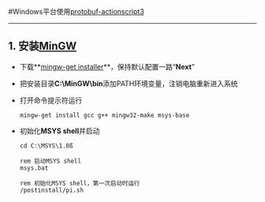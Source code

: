 #Windows平台使用[protobuf-actionscript3][1]
- - - - - -
[1]: http://code.google.com/p/protobuf-actionscript3/ "http://code.google.com/p/protobuf-actionscript3/"
[2]: http://mingw.org/wiki/Getting_Started "http://mingw.org/wiki/Getting_Started"
[3]: http://sourceforge.net/projects/mingw/files/Installer/mingw-get-inst/ "http://sourceforge.net/projects/mingw/files/Installer/mingw-get-inst/"

## 1. 安装[MinGW][2]  
* 下载**[mingw-get installer][3]**，保持默认配置一路“**Next**”
* 把安装目录**C:\MinGW\bin**添加PATH环境变量，注销电脑重新进入系统
* 打开命令提示符运行  
  	
	```
	mingw-get install gcc g++ mingw32-make msys-base
	```
		
* 初始化**MSYS shell**并启动  
  	
	```
	cd C:\MSYS\1.0ß
		
	rem 启动MSYS shell
	msys.bat
		
	rem 初始化MSYS shell，第一次启动时运行
	/postinstall/pi.sh
	```